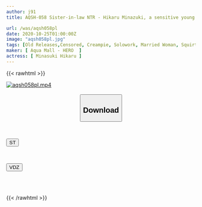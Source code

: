```yaml
---
author: j91
title: AQSH-058 Sister-in-law NTR - Hikaru Minazuki, a sensitive young wife with a shaved pussy who was repeatedly tortured with orgasms by her older brother who is recovering from illness and has a strong sexual desire.

url: /was/aqsh058pl
date: 2020-10-25T01:00:00Z
image: "aqsh058pl.jpg"
tags: [Old Releases,Censored, Creampie, Solowork, Married Woman, Squirting, Tits, Cuckold	]
maker: [ Aqua Mall - HERO  ]
actress: [ Minasuki Hikaru ]
---
```



{{< rawhtml >}}

<div class="video" data-videoid="9y7PkkwgqzT1yL">
    <a href="javascript:;">
        <img src="/was/aqsh058pl/aqsh058pl.jpg" width="WIDTH" height="HEIGHT" alt="aqsh058pl.mp4" loading="lazy">
    </a>
</div>

<script type="text/javascript" src="https://j91.asia/asset/on-demand-st.js"></script>

<br>
  <link rel="stylesheet" href="https://j91.asia/asset/bs5.css">
  
  <center>
  <button class="btn btn-primary" type="button" data-bs-toggle="collapse" data-bs-target=".multi-collapse" aria-expanded="false" aria-controls="multiCollapseExample1 multiCollapseExample2"><h2>Download</h2></button></center>
</p>
<div class="row">
  <div class="col">
    <div class="collapse multi-collapse" id="multiCollapseExample1">
      <div class="card card-body">
	      	      <br>
<div class="buttons">  
<p><a href="https://streamtape.to/v/9y7PkkwgqzT1yL" target="_blank"><button class="btn-hover color-3"><i class="fa fa-download"></i> ST</button></a></p></div>
    </div>
  </div>
</div>
  <div class="col">
    <div class="collapse multi-collapse" id="multiCollapseExample2">
      <div class="card card-body">
	      <br>
<div class="buttons">
<p><a href="https://vidoza.net/scbv4nb3csdr" target="_blank"><button class="btn-hover color-8"><i class="fa fa-download"></i> VDZ</button></a></p></div>
<br><br>
      </div>
    </div>
  </div>
</div>

{{< /rawhtml >}}